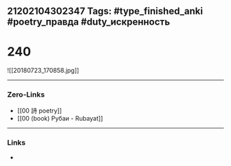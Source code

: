 21202104302347
Tags: #type_finished_anki #poetry_правда #duty_искренность
---
# 240

![[20180723_170858.jpg]]

---
### Zero-Links
- [[00 詩 poetry]]
- [[00 (book) Рубаи - Rubayat]]
---
### Links
-